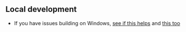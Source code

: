 ## Local development

- If you have issues building on Windows, [see if this helps](https://github.com/octalmage/robotjs/issues/398#issuecomment-392380641) and [this too](https://github.com/octalmage/robotjs/issues/398#issuecomment-508785096)
